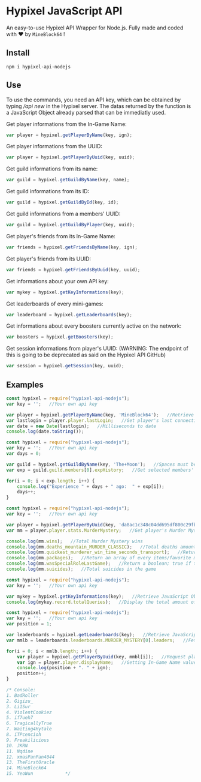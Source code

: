 # Hypixel JavaScript API
An easy-to-use Hypixel API Wrapper for Node.js.
Fully made and coded with ❤ by `MineBlock64` !

## Install
```npm i hypixel-api-nodejs```

## Use
To use the commands, you need an API key, which can be obtained by typing */api new* in the Hypixel server.
The datas returned by the function is a JavaScript Object already parsed that can be immediatly used.

Get player informations from the In-Game Name:
```javascript
var player = hypixel.getPlayerByName(key, ign);
```

Get player informations from the UUID:
```javascript
var player = hypixel.getPlayerByUuid(key, uuid);
```

Get guild informations from its name:
```javascript
var guild = hypixel.getGuildByName(key, name);
```

Get guild informations from its ID:
```javascript
var guild = hypixel.getGuildById(key, id);
```

Get guild informations from a members' UUID:
```javascript
var guild = hypixel.getGuildByPlayer(key, uuid);
```

Get player's friends from its In-Game Name:
```javascript
var friends = hypixel.getFriendsByName(key, ign);
```

Get player's friends from its UUID:
```javascript
var friends = hypixel.getFriendsByUuid(key, uuid);
```

Get informations about your own API key:
```javascript
var mykey = hypixel.getKeyInformations(key);
```

Get leaderboards of every mini-games:
```javascript
var leaderboard = hypixel.getLeaderboards(key);
```

Get informations about every boosters currently active on the network:
```javascript
var boosters = hypixel.getBoosters(key);
```

Get session informations from player's UUID:      (WARNING: The endpoint of this is going to be deprecated as said on the Hypixel API GitHub)
```javascript
var session = hypixel.getSession(key, uuid);
```


## Examples

```javascript
const hypixel = require("hypixel-api-nodejs");
var key = '';   //Your own api key

var player = hypixel.getPlayerByName(key, 'MineBlock64');   //Retrieve JavaScript Object from request
var lastlogin = player.player.lastLogin;   //Get player's last connection on the server
var date = new Date(lastlogin);   //Milliseconds to date
console.log(date.toString());
```

```javascript
const hypixel = require("hypixel-api-nodejs");
var key = '';   //Your own api key
var days = 0;

var guild = hypixel.getGuildByName(key, 'The+Moon');   //Spaces must be set as "+" or "%2B" depending on your encoding system
var exp = guild.guild.members[0].expHistory;   //Get selected members' experience of this week

for(i = 0; i < exp.length; i++) {
	console.log("Experience " + days + " ago:  " + exp[i]);
	days++;
}
```

```javascript
const hypixel = require("hypixel-api-nodejs");
var key = '';   //Your own api key

var player = hypixel.getPlayerByUuid(key, 'da8ac1c348c04dd695df800c29fbddc3');   //Retrieve JavaScript Object from request
var mm = player.player.stats.MurderMystery;   //Get player's Murder Mystery Statistics

console.log(mm.wins);   //Total Murder Mystery wins
console.log(mm.deaths_mountain_MURDER_CLASSIC);   //Total deaths amount on the Moutain map in the Classic mode
console.log(mm.quickest_murderer_win_time_seconds_transport);   //Return the quickest time as murderer on the Transport map in seconds
console.log(mm.packages);   //Return an array of every items/favorite maps this player has
console.log(mm.wasSpecialRoleLastGame);   //Return a boolean; true if the player has got a special role (Murderer/Detective) the current or last game played; false if the player was Innocent
console.log(mm.suicides);   //Total suicides in the game
```

```javascript
const hypixel = require("hypixel-api-nodejs");
var key = '';   //Your own api key

var mykey = hypixel.getKeyInformations(key);   //Retrieve JavaScript Object from request
console.log(mykey.record.totalQueries);   //Display the total amount of time your key has been used to make a request
```

```javascript
const hypixel = require("hypixel-api-nodejs");
var key = '';   //Your own api key
var position = 1;

var leaderboards = hypixel.getLeaderboards(key);   //Retrieve JavaScript Object from request
var mmlb = leaderboards.leaderboards.MURDER_MYSTERY[0].leaders;   //Fetching top 15 overall leaders of Murder Mystery

for(i = 0; i < mmlb.length; i++) {
	var player = hypixel.getPlayerByUuid(key, mmbl[i]);   //Request player's datas from the UUID
	var ign = player.player.displayName;   //Getting In-Game Name value
	console.log(position + ". " + ign);
	position++;
}

/* Console:
1. BadRoller
2. Gigizu_
3. Li1Sur
4. ViolentCookiez
5. if7ueh7
6. TragicallyTrue
7. Waiting4Hytale
8. iTPcencioh
9. Freakilicious
10. JKRN
11. Nqdine
12. xmasPanPan4044
13. TheFirstOracle
14. MineBlock64
15. YeoWun            */
```
